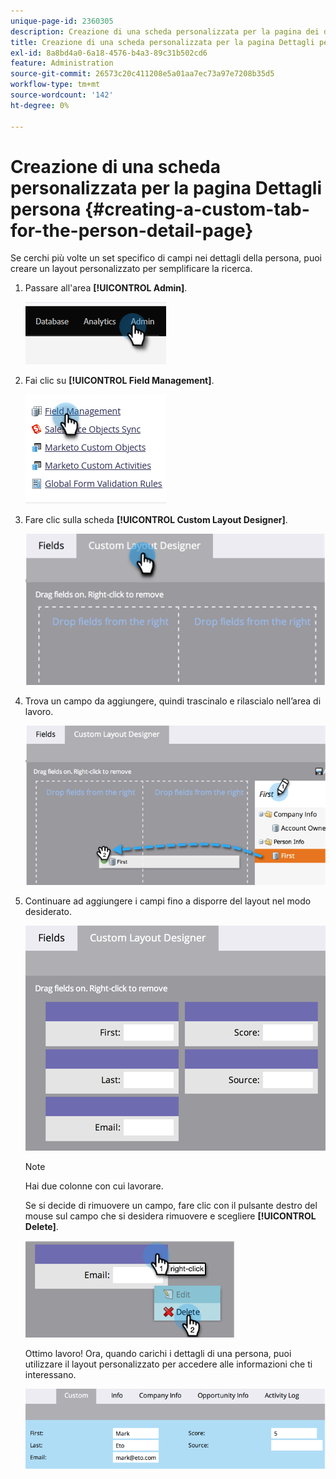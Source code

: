 ```yaml
---
unique-page-id: 2360305
description: Creazione di una scheda personalizzata per la pagina dei dettagli della persona - Documenti Marketo - Documentazione del prodotto
title: Creazione di una scheda personalizzata per la pagina Dettagli persona
exl-id: 8a8bd4a0-6a18-4576-b4a3-89c31b502cd6
feature: Administration
source-git-commit: 26573c20c411208e5a01aa7ec73a97e7208b35d5
workflow-type: tm+mt
source-wordcount: '142'
ht-degree: 0%

---
```


# Creazione di una scheda personalizzata per la pagina Dettagli persona {#creating-a-custom-tab-for-the-person-detail-page}

Se cerchi più volte un set specifico di campi nei dettagli della persona, puoi creare un layout personalizzato per semplificare la ricerca.

1. Passare all&#39;area **[!UICONTROL Admin]**.

   ![](assets/creating-a-custom-tab-for-the-person-detail-page-1.png)

1. Fai clic su **[!UICONTROL Field Management]**.

   ![](assets/creating-a-custom-tab-for-the-person-detail-page-2.png)

1. Fare clic sulla scheda **[!UICONTROL Custom Layout Designer]**.

   ![](assets/creating-a-custom-tab-for-the-person-detail-page-3.png)

1. Trova un campo da aggiungere, quindi trascinalo e rilascialo nell’area di lavoro.

   ![](assets/creating-a-custom-tab-for-the-person-detail-page-4.png)

1. Continuare ad aggiungere i campi fino a disporre del layout nel modo desiderato.

   ![](assets/creating-a-custom-tab-for-the-person-detail-page-5.png)

   >[!NOTE]
   >
   >Hai due colonne con cui lavorare.

   Se si decide di rimuovere un campo, fare clic con il pulsante destro del mouse sul campo che si desidera rimuovere e scegliere **[!UICONTROL Delete]**.

   ![](assets/creating-a-custom-tab-for-the-person-detail-page-6.png)

   Ottimo lavoro! Ora, quando carichi i dettagli di una persona, puoi utilizzare il layout personalizzato per accedere alle informazioni che ti interessano.

   ![](assets/creating-a-custom-tab-for-the-person-detail-page-7.png)

